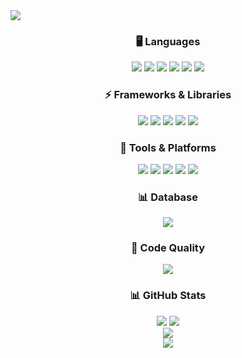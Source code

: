 <img src="https://capsule-render.vercel.app/api?type=blur&color=D1F6FFo&height=150&section=header&text=Welcome%20to%20my%20GitHub!&fontSize=42&theme=default&animation=ScaleIn"/>

<div align="center">
  <h3>🖥️ Languages</h3>
  <img src="https://img.shields.io/badge/c-%2300599C.svg?style=flat&logo=c&logoColor=white"/>
  <img src="https://img.shields.io/badge/python-3670A0?style=fla&logo=python&logoColor=ffdd54"/>
  <img src="https://img.shields.io/badge/javascript-%23323330.svg?style=flat&logo=javascript&logoColor=%23F7DF1E"/>
  <img src="https://img.shields.io/badge/typescript-%23007ACC.svg?style=flat&logo=typescript&logoColor=white"/>
  <img src="https://img.shields.io/badge/html5-%23E34F26.svg?style=flat&logo=html5&logoColor=white"/>
  <img src="https://img.shields.io/badge/css3-%231572B6.svg?style=flat&logo=css3&logoColor=white"/>
</div>

<div align="center">
  <h3>⚡ Frameworks & Libraries</h3>
  <img src="https://img.shields.io/badge/react-%2320232a.svg?style=flat&logo=react&logoColor=%2361DAFB"/>
  <img src="https://img.shields.io/badge/-React%20Query-FF4154?style=flat&logo=react%20query&logoColor=white"/>
  <img src="https://img.shields.io/badge/tailwindcss-%2338B2AC.svg?style=flat&logo=tailwind-css&logoColor=white"/>
  <img src="https://img.shields.io/badge/node.js-6DA55F?style=flat&logo=node.js&logoColor=white"/>
  <img src="https://img.shields.io/badge/-GraphQL-E10098?style=flat&logo=graphql&logoColor=white"/>
</div>

<div align="center">
  <h3>🔧 Tools & Platforms</h3>
  <img src="https://img.shields.io/badge/git-%23F05033.svg?style=flat&logo=git&logoColor=white"/>
  <img src="https://img.shields.io/badge/github-%23121011.svg?style=flat&logo=github&logoColor=white"/>
  <img src="https://img.shields.io/badge/github%20actions-%232671E5.svg?style=flat&logo=githubactions&logoColor=white"/>
  <img src="https://img.shields.io/badge/gitlab%20CI-%23181717.svg?style=flat&logo=gitlab&logoColor=white"/>
  <img src="https://img.shields.io/badge/vercel-%23000000.svg?style=flat&logo=vercel&logoColor=white"/>
</div>

<div align="center">
  <h3>📊 Database</h3>
  <img src="https://img.shields.io/badge/mysql-4479A1.svg?style=flat&logo=mysql&logoColor=white"/>
</div>

<div align="center">
  <h3>🎨 Code Quality</h3>
  <img src="https://img.shields.io/badge/prettier-%23F7B93E.svg?style=flat&logo=prettier&logoColor=black"/>
</div>

<div align="center">
  <h3>📊 GitHub Stats</h3>
  <img src="https://github-readme-stats.vercel.app/api/top-langs/?username=LeahKim-dev&theme=dark&hide_border=true&include_all_commits=true&count_private=true&layout=compact" />
  <img src="https://github-readme-stats.vercel.app/api?username=LeahKim-dev&theme=dark&hide_border=true&include_all_commits=true&count_private=true" />
  <br/>
  <img src="https://nirzak-streak-stats.vercel.app/?user=LeahKim-dev&theme=dark&hide_border=true" />
</div>

<div align="center">
  <a href="https://visitcount.itsvg.in">
    <img src="https://visitcount.itsvg.in/api?id=LeahKim-dev&icon=0&color=12" />
  </a>
</div>
